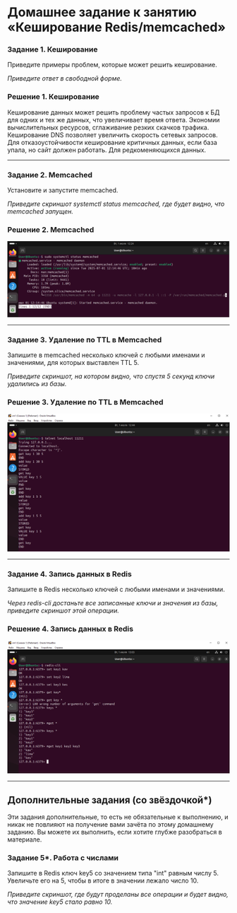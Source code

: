 # Домашнее задание к занятию «Кеширование Redis/memcached»

### Задание 1. Кеширование 

Приведите примеры проблем, которые может решить кеширование. 

*Приведите ответ в свободной форме.*

### Решение 1. Кеширование 

Кеширование данных может решить проблему частых запросов к БД для одних и тех же данных, что увеличивает время ответа.
Экономии вычислительных ресурсов, сглаживание резких скачков трафика.
Кеширование DNS позволяет увеличить скорость сетевых запросов.
Для отказоустойчивости кеширование критичных данных, если база упала, но сайт должен работать.
Для редкоменяющихся данных.

---

### Задание 2. Memcached

Установите и запустите memcached.

*Приведите скриншот systemctl status memcached, где будет видно, что memcached запущен.*

### Решение 2. Memcached

![systemctl memcached](https://github.com/zlodey-paha/8-04-hw/blob/main/memcached.PNG)

---

### Задание 3. Удаление по TTL в Memcached

Запишите в memcached несколько ключей с любыми именами и значениями, для которых выставлен TTL 5. 

*Приведите скриншот, на котором видно, что спустя 5 секунд ключи удалились из базы.*

### Решение 3. Удаление по TTL в Memcached

![add key](https://github.com/zlodey-paha/8-04-hw/blob/main/addkey.PNG)

---

### Задание 4. Запись данных в Redis

Запишите в Redis несколько ключей с любыми именами и значениями. 

*Через redis-cli достаньте все записанные ключи и значения из базы, приведите скриншот этой операции.*

### Решение 4. Запись данных в Redis

![redis](https://github.com/zlodey-paha/8-04-hw/blob/main/redis.PNG)

---

## Дополнительные задания (со звёздочкой*)
Эти задания дополнительные, то есть не обязательные к выполнению, и никак не повлияют на получение вами зачёта по этому домашнему заданию. Вы можете их выполнить, если хотите глубже разобраться в материале.

### Задание 5*. Работа с числами 

Запишите в Redis ключ key5 со значением типа "int" равным числу 5. Увеличьте его на 5, чтобы в итоге в значении лежало число 10.  

*Приведите скриншот, где будут проделаны все операции и будет видно, что значение key5 стало равно 10.*

